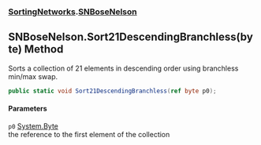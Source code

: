 ### [SortingNetworks](./SortingNetworks.md 'SortingNetworks').[SNBoseNelson](./SortingNetworks-SNBoseNelson.md 'SortingNetworks.SNBoseNelson')
## SNBoseNelson.Sort21DescendingBranchless(byte) Method
Sorts a collection of 21 elements in descending order using branchless min/max swap.  
```csharp
public static void Sort21DescendingBranchless(ref byte p0);
```
#### Parameters
<a name='SortingNetworks-SNBoseNelson-Sort21DescendingBranchless(byte)-p0'></a>
`p0` [System.Byte](https://docs.microsoft.com/en-us/dotnet/api/System.Byte 'System.Byte')  
the reference to the first element of the collection  
  
